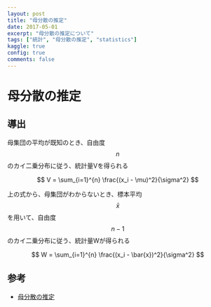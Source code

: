 ```yaml
---
layout: post
title: "母分散の推定"
date: 2017-05-01
excerpt: "母分散の推定について"
tags: ["統計", "母分散の推定", "statistics"]
kaggle: true
config: true
comments: false
---
```


# 母分散の推定

## 導出

母集団の平均が既知のとき、自由度$$n$$のカイ二乗分布に従う、統計量Vを得られる

$$
V = \sum_{i=1}^{n} \frac{(x_i - \mu)^2}{\sigma^2}
$$

上の式から、母集団がわからないとき、標本平均$$\bar{x}$$を用いて、自由度$$n-1$$のカイ二乗分布に従う、統計量Wが得られる

$$
W = \sum_{i=1}^{n} \frac{(x_i - \bar{x})^2}{\sigma^2}
$$

## 参考
 - [母分散の推定](https://data-science.gr.jp/theory/tbs_variance_estimation.html)
